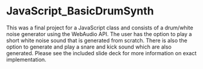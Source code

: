 # JavaScript_BasicDrumSynth
This was a final project for a JavaScript class and consists of a drum/white noise generator using the WebAudio API. The user has the option to play a short white noise sound that is generated from scratch. There is also the option to generate and play a snare and kick sound which are also generated. Please see the included slide deck for more information on exact implementation.
